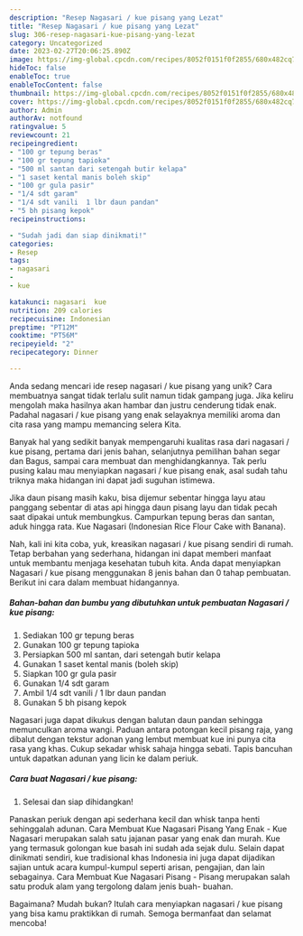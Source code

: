 ```yaml
---
description: "Resep Nagasari / kue pisang yang Lezat"
title: "Resep Nagasari / kue pisang yang Lezat"
slug: 306-resep-nagasari-kue-pisang-yang-lezat
category: Uncategorized
date: 2023-02-27T20:06:25.890Z
image: https://img-global.cpcdn.com/recipes/8052f0151f0f2855/680x482cq70/nagasari-kue-pisang-foto-resep-utama.jpg
hideToc: false
enableToc: true
enableTocContent: false
thumbnail: https://img-global.cpcdn.com/recipes/8052f0151f0f2855/680x482cq70/nagasari-kue-pisang-foto-resep-utama.jpg
cover: https://img-global.cpcdn.com/recipes/8052f0151f0f2855/680x482cq70/nagasari-kue-pisang-foto-resep-utama.jpg
author: Admin
authorAv: notfound
ratingvalue: 5
reviewcount: 21
recipeingredient:
- "100 gr tepung beras"
- "100 gr tepung tapioka"
- "500 ml santan dari setengah butir kelapa"
- "1 saset kental manis boleh skip"
- "100 gr gula pasir"
- "1/4 sdt garam"
- "1/4 sdt vanili  1 lbr daun pandan"
- "5 bh pisang kepok"
recipeinstructions:

- "Sudah jadi dan siap dinikmati!"
categories:
- Resep
tags:
- nagasari
- 
- kue

katakunci: nagasari  kue 
nutrition: 209 calories
recipecuisine: Indonesian
preptime: "PT12M"
cooktime: "PT56M"
recipeyield: "2"
recipecategory: Dinner

---
```





Anda sedang mencari ide resep nagasari / kue pisang yang unik? Cara membuatnya sangat tidak terlalu sulit namun tidak gampang juga. Jika keliru mengolah maka hasilnya akan hambar dan justru cenderung tidak enak. Padahal nagasari / kue pisang yang enak selayaknya memiliki aroma dan cita rasa yang mampu memancing selera Kita.





Banyak hal yang sedikit banyak mempengaruhi kualitas rasa dari nagasari / kue pisang, pertama dari jenis bahan, selanjutnya pemilihan bahan segar dan Bagus, sampai cara membuat dan menghidangkannya. Tak perlu pusing kalau mau menyiapkan nagasari / kue pisang enak,      asal sudah tahu triknya maka hidangan ini dapat jadi suguhan istimewa.














Jika daun pisang masih kaku, bisa dijemur sebentar hingga layu atau panggang sebentar di atas api hingga daun pisang layu dan tidak pecah saat dipakai untuk membungkus. Campurkan tepung beras dan santan, aduk hingga rata. Kue Nagasari (Indonesian Rice Flour Cake with Banana).






Nah, kali ini kita coba, yuk, kreasikan nagasari / kue pisang sendiri di rumah. Tetap berbahan yang sederhana, hidangan ini dapat memberi manfaat untuk membantu menjaga kesehatan tubuh kita. Anda dapat menyiapkan Nagasari / kue pisang menggunakan 8 jenis bahan dan 0 tahap pembuatan. Berikut ini cara dalam membuat hidangannya.

<!--inarticleads1-->

##### Bahan-bahan dan bumbu yang dibutuhkan untuk pembuatan Nagasari / kue pisang:

1. Sediakan 100 gr tepung beras
1. Gunakan 100 gr tepung tapioka
1. Persiapkan 500 ml santan, dari setengah butir kelapa
1. Gunakan 1 saset kental manis (boleh skip)
1. Siapkan 100 gr gula pasir
1. Gunakan 1/4 sdt garam
1. Ambil 1/4 sdt vanili / 1 lbr daun pandan
1. Gunakan 5 bh pisang kepok


Nagasari juga dapat dikukus dengan balutan daun pandan sehingga memunculkan aroma wangi. Paduan antara potongan kecil pisang raja, yang dibalut dengan tekstur adonan yang lembut membuat kue ini punya cita rasa yang khas. Cukup sekadar whisk sahaja hingga sebati. Tapis bancuhan untuk dapatkan adunan yang licin ke dalam periuk. 

<!--inarticleads2-->

##### Cara buat Nagasari / kue pisang:


1. Selesai dan siap dihidangkan!

Panaskan periuk dengan api sederhana kecil dan whisk tanpa henti sehinggalah adunan. Cara Membuat Kue Nagasari Pisang Yang Enak - Kue Nagasari merupakan salah satu jajanan pasar yang enak dan murah. Kue yang termasuk golongan kue basah ini sudah ada sejak dulu. Selain dapat dinikmati sendiri, kue tradisional khas Indonesia ini juga dapat dijadikan sajian untuk acara kumpul-kumpul seperti arisan, pengajian, dan lain sebagainya. Cara Membuat Kue Nagasari Pisang - Pisang merupakan salah satu produk alam yang tergolong dalam jenis buah- buahan. 

Bagaimana? Mudah bukan? Itulah cara menyiapkan nagasari / kue pisang yang bisa kamu praktikkan di rumah. Semoga bermanfaat dan selamat mencoba!

